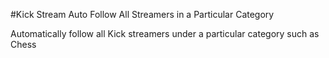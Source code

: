 #Kick Stream Auto Follow All Streamers in a Particular Category

Automatically follow all Kick streamers under a particular category such as Chess